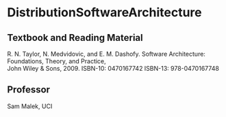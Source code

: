 # DistributionSoftwareArchitecture

## Textbook and Reading Material

R. N. Taylor, N. Medvidovic, and E. M. Dashofy.
Software Architecture: Foundations, Theory, and Practice,  
John Wiley & Sons, 2009.
ISBN-10: 0470167742
ISBN-13: 978-0470167748

## Professor
Sam Malek, UCI
